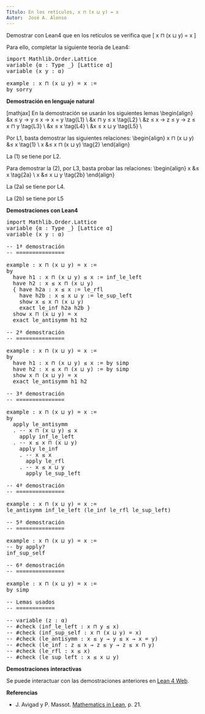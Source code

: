 ```yaml
---
Título: En los retículos, x ⊓ (x ⊔ y) = x
Autor:  José A. Alonso
---
```


Demostrar con Lean4 que en los retículos se verifica que
\[ x ⊓ (x ⊔ y) = x \]

Para ello, completar la siguiente teoría de Lean4:

<pre lang="lean">
import Mathlib.Order.Lattice
variable {α : Type _} [Lattice α]
variable (x y : α)

example : x ⊓ (x ⊔ y) = x :=
by sorry
</pre>
<!--more-->

<b>Demostración en lenguaje natural</b>

[mathjax]
En la demostración se usarán los siguientes lemas
\begin{align}
   &x ≤ y → y ≤ x → x = y      \tag{L1} \\
   &x ⊓ y ≤ x                  \tag{L2} \\
   &z ≤ x → z ≤ y → z ≤ x ⊓ y  \tag{L3} \\
   &x ≤ x                      \tag{L4} \\
   &x ≤ x ⊔ y                  \tag{L5} \\

Por L1, basta demostrar las siguientes relaciones:
\begin{align}
   x ⊓ (x ⊔ y) &≤ x           \tag{1} \\
             x &≤ x ⊓ (x ⊔ y) \tag{2}
\end{align}

La (1) se tiene por L2.

Para demostrar la (2), por L3, basta probar las relaciones:
\begin{align}
   x &≤ x       \tag{2a} \\
   x &≤ x ⊔ y   \tag{2b}
\end{align}

La (2a) se tiene por L4.

La (2b) se tiene por L5

<b>Demostraciones con Lean4</b>

<pre lang="lean">
import Mathlib.Order.Lattice
variable {α : Type _} [Lattice α]
variable (x y : α)

-- 1ª demostración
-- ===============

example : x ⊓ (x ⊔ y) = x :=
by
  have h1 : x ⊓ (x ⊔ y) ≤ x := inf_le_left
  have h2 : x ≤ x ⊓ (x ⊔ y)
  { have h2a : x ≤ x := le_rfl
    have h2b : x ≤ x ⊔ y := le_sup_left
    show x ≤ x ⊓ (x ⊔ y)
    exact le_inf h2a h2b }
  show x ⊓ (x ⊔ y) = x
  exact le_antisymm h1 h2

-- 2ª demostración
-- ===============

example : x ⊓ (x ⊔ y) = x :=
by
  have h1 : x ⊓ (x ⊔ y) ≤ x := by simp
  have h2 : x ≤ x ⊓ (x ⊔ y) := by simp
  show x ⊓ (x ⊔ y) = x
  exact le_antisymm h1 h2

-- 3ª demostración
-- ===============

example : x ⊓ (x ⊔ y) = x :=
by
  apply le_antisymm
  . -- x ⊓ (x ⊔ y) ≤ x
    apply inf_le_left
  . -- x ≤ x ⊓ (x ⊔ y)
    apply le_inf
    . -- x ≤ x
      apply le_rfl
    . -- x ≤ x ⊔ y
      apply le_sup_left

-- 4ª demostración
-- ===============

example : x ⊓ (x ⊔ y) = x :=
le_antisymm inf_le_left (le_inf le_rfl le_sup_left)

-- 5ª demostración
-- ===============

example : x ⊓ (x ⊔ y) = x :=
-- by apply?
inf_sup_self

-- 6ª demostración
-- ===============

example : x ⊓ (x ⊔ y) = x :=
by simp

-- Lemas usados
-- ============

-- variable (z : α)
-- #check (inf_le_left : x ⊓ y ≤ x)
-- #check (inf_sup_self : x ⊓ (x ⊔ y) = x)
-- #check (le_antisymm : x ≤ y → y ≤ x → x = y)
-- #check (le_inf : z ≤ x → z ≤ y → z ≤ x ⊓ y)
-- #check (le_rfl : x ≤ x)
-- #check (le_sup_left : x ≤ x ⊔ y)
</pre>

<b>Demostraciones interactivas</b>

Se puede interactuar con las demostraciones anteriores en <a href="https://lean.math.hhu.de/#url=https://raw.githubusercontent.com/jaalonso/Calculemus2/main/src/Leyes_de_absorcion_1.lean" rel="noopener noreferrer" target="_blank">Lean 4 Web</a>.

<b>Referencias</b>

<ul>
<li> J. Avigad y P. Massot. <a href="https://bit.ly/3U4UjBk">Mathematics in Lean</a>, p. 21.</li>
</ul>
